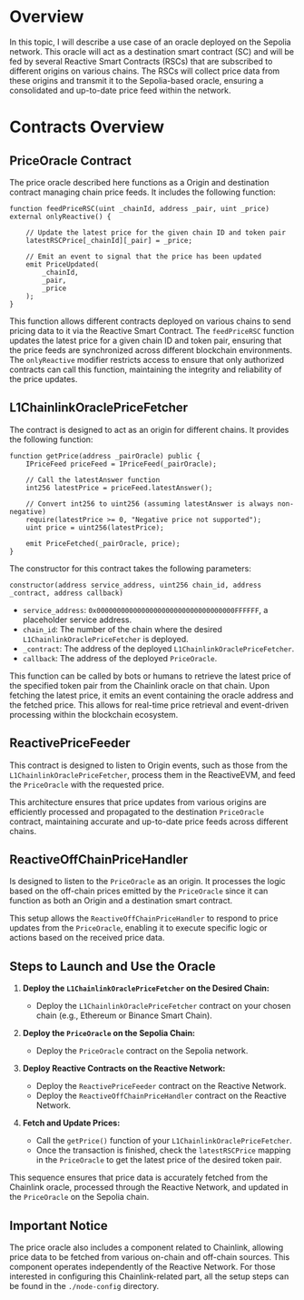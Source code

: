 
# Overview

In this topic, I will describe a use case of an oracle deployed on the Sepolia network. This oracle will act as a destination smart contract (SC) and will be fed by several Reactive Smart Contracts (RSCs) that are subscribed to different origins on various chains. The RSCs will collect price data from these origins and transmit it to the Sepolia-based oracle, ensuring a consolidated and up-to-date price feed within the network.


# Contracts Overview

## PriceOracle Contract
The price oracle described here functions as a Origin and destination contract managing chain price feeds. It includes the following function:

```solidity
function feedPriceRSC(uint _chainId, address _pair, uint _price) external onlyReactive() {
    
    // Update the latest price for the given chain ID and token pair
    latestRSCPrice[_chainId][_pair] = _price;

    // Emit an event to signal that the price has been updated
    emit PriceUpdated(
        _chainId,
        _pair,
        _price
    );
}
```

This function allows different contracts deployed on various chains to send pricing data to it via the Reactive Smart Contract. The `feedPriceRSC` function updates the latest price for a given chain ID and token pair, ensuring that the price feeds are synchronized across different blockchain environments. The `onlyReactive` modifier restricts access to ensure that only authorized contracts can call this function, maintaining the integrity and reliability of the price updates.



## L1ChainlinkOraclePriceFetcher 

The contract is designed to act as an origin for different chains. It provides the following function:

```solidity
function getPrice(address _pairOracle) public {
    IPriceFeed priceFeed = IPriceFeed(_pairOracle);
    
    // Call the latestAnswer function
    int256 latestPrice = priceFeed.latestAnswer();
    
    // Convert int256 to uint256 (assuming latestAnswer is always non-negative)
    require(latestPrice >= 0, "Negative price not supported");
    uint price = uint256(latestPrice);
    
    emit PriceFetched(_pairOracle, price);
}
```

The constructor for this contract takes the following parameters:

```solidity
constructor(address service_address, uint256 chain_id, address _contract, address callback)
```

- `service_address`: `0x0000000000000000000000000000000000FFFFFF`, a placeholder service address.
- `chain_id`: The number of the chain where the desired `L1ChainlinkOraclePriceFetcher` is deployed.
- `_contract`: The address of the deployed `L1ChainlinkOraclePriceFetcher`.
- `callback`: The address of the deployed `PriceOracle`.

This function can be called by bots or humans to retrieve the latest price of the specified token pair from the Chainlink oracle on that chain. Upon fetching the latest price, it emits an event containing the oracle address and the fetched price. This allows for real-time price retrieval and event-driven processing within the blockchain ecosystem.

## ReactivePriceFeeder 

This contract is designed to listen to Origin events, such as those from the `L1ChainlinkOraclePriceFetcher`, process them in the ReactiveEVM, and feed the `PriceOracle` with the requested price. 

This architecture ensures that price updates from various origins are efficiently processed and propagated to the destination `PriceOracle` contract, maintaining accurate and up-to-date price feeds across different chains.

## ReactiveOffChainPriceHandler
Is designed to listen to the `PriceOracle` as an origin. It processes the logic based on the off-chain prices emitted by the `PriceOracle` since it can function as both an Origin and a destination smart contract.

This setup allows the `ReactiveOffChainPriceHandler` to respond to price updates from the `PriceOracle`, enabling it to execute specific logic or actions based on the received price data.


## Steps to Launch and Use the Oracle

1. **Deploy the `L1ChainlinkOraclePriceFetcher` on the Desired Chain:**
   - Deploy the `L1ChainlinkOraclePriceFetcher` contract on your chosen chain (e.g., Ethereum or Binance Smart Chain).

2. **Deploy the `PriceOracle` on the Sepolia Chain:**
   - Deploy the `PriceOracle` contract on the Sepolia network.

3. **Deploy Reactive Contracts on the Reactive Network:**
   - Deploy the `ReactivePriceFeeder` contract on the Reactive Network.
   - Deploy the `ReactiveOffChainPriceHandler` contract on the Reactive Network.

4. **Fetch and Update Prices:**
   - Call the `getPrice()` function of your `L1ChainlinkOraclePriceFetcher`.
   - Once the transaction is finished, check the `latestRSCPrice` mapping in the `PriceOracle` to get the latest price of the desired token pair.

This sequence ensures that price data is accurately fetched from the Chainlink oracle, processed through the Reactive Network, and updated in the `PriceOracle` on the Sepolia chain.


## Important Notice
The price oracle also includes a component related to Chainlink, allowing price data to be fetched from various on-chain and off-chain sources. This component operates independently of the Reactive Network. For those interested in configuring this Chainlink-related part, all the setup steps can be found in the `./node-config` directory.

